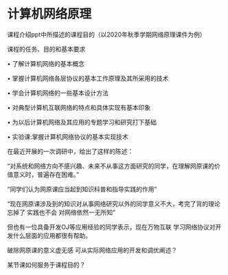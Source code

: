 # 计算机网络原理

课程介绍ppt中所描述的课程目的（以2020年秋季学期网络原理课件为例）

 课程的任务、目的和基本要求
 
• 了解计算机网络的基本概念

• 掌握计算机网络各层协议的基本工作原理及其所采用的技术

• 学会计算机网络的一些基本设计方法

• 对典型计算机互联网络的特点和具体实现有基本印象

• 为以后计算机网络及其应用的专题学习和研究打下基础

• 实验课:掌握计算机网络协议的基本实现技术


在最近开展的一次调研中，给出了这样的陈述：

“对系统和网络方向不感兴趣、未来不从事这方面研究的同学，在理解网原课的价值意义时，普遍存在困难。”

“同学们认为网原课应当起到知识科普和指导实践的作用”

“现在网原课涉及到的知识对从事网络研究以外的同学意义不大，考完了背的理论忘掉了 实践也不会 对网络依然一无所知”

但也有一位具备开发OJ等应用经验的同学表示，现在万物互联 学习网络协议对开发什么层面的应用都很有帮助。

破除网原课的意义虚无感 可从实际网络应用的开发和调优阐述？

某节课如何服务于课程目的？
